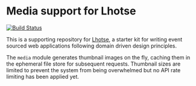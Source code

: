 # Media support for Lhotse
[![Build Status](https://travis-ci.com/everest-engineering/lhotse-media.svg?branch=master)](https://travis-ci.com/everest-engineering/lhotse-media)

This is a supporting repository for [Lhotse](https://github.com/everest-engineering/lhotse), a starter kit for writing event sourced web applications following domain driven design principles.

The `media` module generates thumbnail images on the fly, caching them in the ephemeral file store for 
subsequent requests. Thumbnail sizes are limited to prevent the system from being overwhelmed but no API rate limiting 
has been applied yet.
